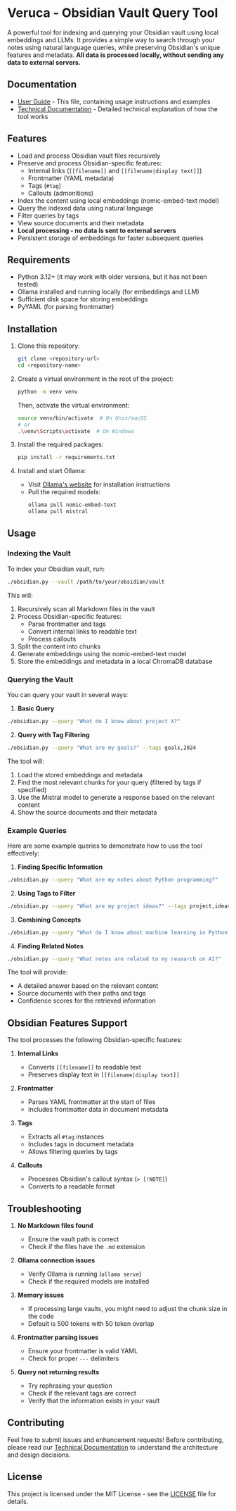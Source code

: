 # Veruca - Obsidian Vault Query Tool

A powerful tool for indexing and querying your Obsidian vault using local embeddings and LLMs. It provides a simple way to search through your notes using natural language queries, while preserving Obsidian's unique features and metadata. **All data is processed locally, without sending any data to external servers.**

## Documentation

- [User Guide](README.md) - This file, containing usage instructions and examples
- [Technical Documentation](TECHNICAL.md) - Detailed technical explanation of how the tool works

## Features

- Load and process Obsidian vault files recursively
- Preserve and process Obsidian-specific features:
  - Internal links (`[[filename]]` and `[[filename|display text]]`)
  - Frontmatter (YAML metadata)
  - Tags (`#tag`)
  - Callouts (admonitions)
- Index the content using local embeddings (nomic-embed-text model)
- Query the indexed data using natural language
- Filter queries by tags
- View source documents and their metadata
- **Local processing - no data is sent to external servers**
- Persistent storage of embeddings for faster subsequent queries

## Requirements

- Python 3.12+ (it may work with older versions, but it has not been tested)
- Ollama installed and running locally (for embeddings and LLM)
- Sufficient disk space for storing embeddings
- PyYAML (for parsing frontmatter)

## Installation

1. Clone this repository:
    ```sh
    git clone <repository-url>
    cd <repository-name>
    ```

2. Create a virtual environment in the root of the project:
    ```sh
    python -m venv venv
    ```
    Then, activate the virtual environment:
    ```sh
    source venv/bin/activate  # On Unix/macOS
    # or
    .\venv\Scripts\activate  # On Windows
    ```

3. Install the required packages:
    ```sh
    pip install -r requirements.txt
    ```

4. Install and start Ollama:
    - Visit [Ollama's website](https://ollama.ai) for installation instructions
    - Pull the required models:
      ```sh
      ollama pull nomic-embed-text
      ollama pull mistral
      ```

## Usage

### Indexing the Vault

To index your Obsidian vault, run:
```sh
./obsidian.py --vault /path/to/your/obsidian/vault
```

This will:
1. Recursively scan all Markdown files in the vault
2. Process Obsidian-specific features:
   - Parse frontmatter and tags
   - Convert internal links to readable text
   - Process callouts
3. Split the content into chunks
4. Generate embeddings using the nomic-embed-text model
5. Store the embeddings and metadata in a local ChromaDB database

### Querying the Vault

You can query your vault in several ways:

1. **Basic Query**
```sh
./obsidian.py --query "What do I know about project X?"
```

2. **Query with Tag Filtering**
```sh
./obsidian.py --query "What are my goals?" --tags goals,2024
```

The tool will:
1. Load the stored embeddings and metadata
2. Find the most relevant chunks for your query (filtered by tags if specified)
3. Use the Mistral model to generate a response based on the relevant content
4. Show the source documents and their metadata

### Example Queries

Here are some example queries to demonstrate how to use the tool effectively:

1. **Finding Specific Information**
```sh
./obsidian.py --query "What are my notes about Python programming?"
```

2. **Using Tags to Filter**
```sh
./obsidian.py --query "What are my project ideas?" --tags project,ideas
```

3. **Combining Concepts**
```sh
./obsidian.py --query "What do I know about machine learning in Python?" --tags python,ml
```

4. **Finding Related Notes**
```sh
./obsidian.py --query "What notes are related to my research on AI?"
```

The tool will provide:
- A detailed answer based on the relevant content
- Source documents with their paths and tags
- Confidence scores for the retrieved information

## Obsidian Features Support

The tool processes the following Obsidian-specific features:

1. **Internal Links**
   - Converts `[[filename]]` to readable text
   - Preserves display text in `[[filename|display text]]`

2. **Frontmatter**
   - Parses YAML frontmatter at the start of files
   - Includes frontmatter data in document metadata

3. **Tags**
   - Extracts all `#tag` instances
   - Includes tags in document metadata
   - Allows filtering queries by tags

4. **Callouts**
   - Processes Obsidian's callout syntax (`> [!NOTE]`)
   - Converts to a readable format

## Troubleshooting

1. **No Markdown files found**
   - Ensure the vault path is correct
   - Check if the files have the `.md` extension

2. **Ollama connection issues**
   - Verify Ollama is running (`ollama serve`)
   - Check if the required models are installed

3. **Memory issues**
   - If processing large vaults, you might need to adjust the chunk size in the code
   - Default is 500 tokens with 50 token overlap

4. **Frontmatter parsing issues**
   - Ensure your frontmatter is valid YAML
   - Check for proper `---` delimiters

5. **Query not returning results**
   - Try rephrasing your question
   - Check if the relevant tags are correct
   - Verify that the information exists in your vault

## Contributing

Feel free to submit issues and enhancement requests! Before contributing, please read our [Technical Documentation](TECHNICAL.md) to understand the architecture and design decisions.

## License

This project is licensed under the MIT License - see the [LICENSE](LICENSE) file for details.
